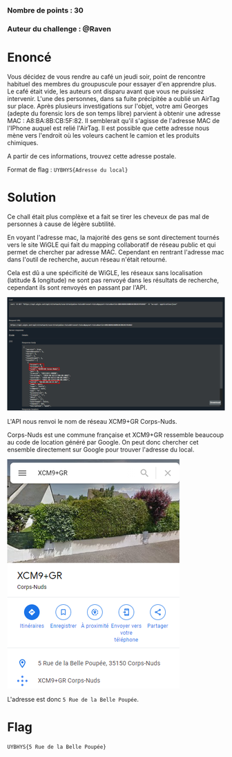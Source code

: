 ### Nombre de points : 30

### Auteur du challenge : @Raven

# Enoncé
Vous décidez de vous rendre au café un jeudi soir, point de rencontre habituel des membres du groupuscule pour essayer d'en apprendre plus. Le café était vide, les auteurs ont disparu avant que vous ne puissiez intervenir. L'une des personnes, dans sa fuite précipitée a oublié un AirTag sur place. Après plusieurs investigations sur l'objet, votre ami Georges (adepte du forensic lors de son temps libre) parvient à obtenir une adresse MAC : A8:BA:8B:CB:5F:82. Il semblerait qu'il s'agisse de l'adresse MAC de l'IPhone auquel est relié l'AirTag. Il est possible que cette adresse nous mène vers l'endroit où les voleurs cachent le camion et les produits chimiques.

A partir de ces informations, trouvez cette adresse postale.

Format de flag : `UYBHYS{Adresse du local}`

# Solution

Ce chall était plus complèxe et a fait se tirer les cheveux de pas mal de personnes à cause de légère subtilité.

En voyant l'adresse mac, la majorité des gens se sont directement tournés vers le site WiGLE qui fait du mapping collaboratif de réseau public et qui permet de chercher par adresse MAC. Cependant en rentrant l'adresse mac dans l'outil de recherche, aucun réseau n'était retourné.

Cela est dû a une spécificité de WiGLE, les réseaux sans localisation (latitude & longitude) ne sont pas renvoyé dans les résultats de recherche, cependant ils sont renvoyés en passant par l'API.

![API](./Fichiers/B4RB13_1.png)

L'API nous renvoi le nom de réseau XCM9+GR Corps-Nuds.

Corps-Nuds est une commune française et XCM9+GR ressemble beaucoup au code de location généré par Google. On peut donc chercher cet ensemble directement sur Google pour trouver l'adresse du local.

![API](./Fichiers/B4RB13_2.png)

L'adresse est donc `5 Rue de la Belle Poupée`.

# Flag

`UYBHYS{5 Rue de la Belle Poupée}`
